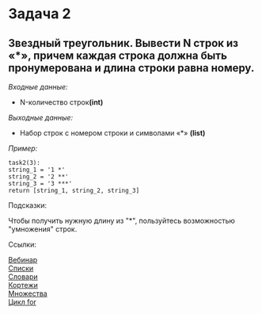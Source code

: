 <h1 >Задача 2</h1>
<h2>Звездный треугольник. Вывести N строк из «*», причем каждая
    строка должна быть пронумерована и длина строки равна номеру.
</h2>
<p><i>Входные данные:</i></p>
<ul><li> N-количество строк<strong>(int)</strong></li></ul>
<p><i>Выходные данные:</i></p>
<ul><li>Набор строк с номером строки и символами «*» <strong>(list)</strong></li></ul>
<p><i>Пример:</i></p>
<div class="example">
    <code>task2(3):</code> <br>
    <code>string_1 = '1 *'</code> <br>
    <code>string_2 = '2 **'</code> <br>
    <code>string_3 = '3 ***'</code> <br>
    <code>return [string_1, string_2, string_3]</code> <br>
</div>
<p>Подсказки:</p>
<div class="hint">
    <div> Чтобы получить нужную длину из "*", пользуйтесь возможностью "умножения" строк.</div>
</div>

<p>Ссылки:</p>
<a href="https://online.sbis.ru/shared/disk/7bd7dff3-f3e3-49c6-b9de-b62188e3ef13">Вебинар</a>
<br>
<a href="https://pythonworld.ru/tipy-dannyx-v-python/spiski-list-funkcii-i-metody-spiskov.html">Списки</a>
<br>
<a href="https://pythonworld.ru/tipy-dannyx-v-python/slovari-dict-funkcii-i-metody-slovarej.html">Словари</a>
<br>
<a href="https://pythonworld.ru/tipy-dannyx-v-python/kortezhi-tuple.html">Кортежи</a>
<br>
<a href="https://pythonworld.ru/tipy-dannyx-v-python/mnozhestva-set-i-frozenset.html">Множества</a>
<br>
<a href="https://myrusakov.ru/python-for.html">Цикл for</a>
